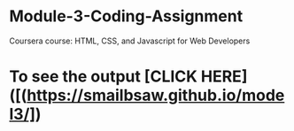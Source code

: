 # Module-3-Coding-Assignment


Coursera course: HTML, CSS, and Javascript for Web Developers

# To see the output [CLICK HERE]([(https://smailbsaw.github.io/model3/])
